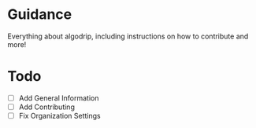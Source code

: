 # Guidance
Everything about algodrip, including instructions on how to contribute and more!

# Todo
- [ ] Add General Information
- [ ] Add Contributing
- [ ] Fix Organization Settings
